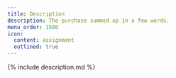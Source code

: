 ```yaml
---
title: Description
description: The purchase summed up in a few words.
menu_order: 1500
icon:
  content: assignment
  outlined: true
---
```


{% include description.md %}
